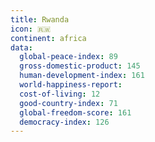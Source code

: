 ```yaml
---
title: Rwanda
icon: 🇷🇼
continent: africa
data:
  global-peace-index: 89
  gross-domestic-product: 145
  human-development-index: 161
  world-happiness-report:
  cost-of-living: 12
  good-country-index: 71
  global-freedom-score: 161
  democracy-index: 126
---
```

